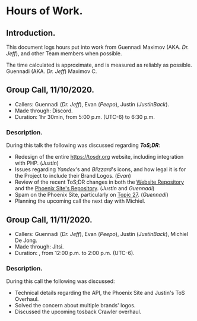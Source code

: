 # Hours of Work.
## Introduction.
This document logs hours put into work from Guennadi Maximov (AKA. _Dr. Jeff_), and other Team members when possible.

The time calculated is approximate, and is measured as reliably as possible.
        Guennadi (AKA. *Dr. Jeff*) Maximov C.

## Group Call, 11/10/2020.
- Callers: Guennadi (_Dr. Jeff_), Evan (_Peepo_), Justin (_JustinBack_).
- Made through: Discord.
- Duration: 1hr 30min, from 5:00 p.m. (UTC-6) to 6:30 p.m.
### Description.
During this talk the following was discussed regarding ***ToS;DR***:
- Redesign of the entire https://tosdr.org website, including integration with PHP. (_Justin_)
- Issues regarding _Yandex_'s and _Blizzard_'s icons, and how legal it is for the Project to include their Brand Logos. (_Evan_)
- Review of the recent ToS;DR changes in both the [Website Repository](https://github.com/tosdr/tosdr.org) and the [Phoenix Site's Repository](https://github.com/tosdr/edit.tosdr.org). (_Justin_ and _Guennadi_)
- Spam on the Phoenix Site, particularly on [Topic 27](https://edit.tosdr.org/topics/27). (_Guennadi_)
- Planning the upcoming call the next day with Michiel.

## Group Call, 11/11/2020.
- Callers: Guennadi (_Dr. Jeff_), Evan (_Peepo_), Justin (_JustinBack_), Michiel De Jong.
- Made through: Jitsi.
- Duration: , from 12:00 p.m. to 2:00 p.m. (UTC-6).
### Description.
During this call the following was discussed:
- Technical details regarding the API, the Phoenix Site and Justin's ToS Overhaul.
- Solved the concern about multiple brands' logos.
- Discussed the upcoming tosback Crawler overhaul.
